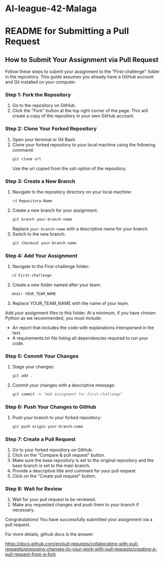 # AI-league-42-Malaga

# README for Submitting a Pull Request

## How to Submit Your Assignment via Pull Request

Follow these steps to submit your assignment to the "First-challenge" folder in the repository. This guide assumes you already have a GitHub account and Git installed on your computer.

### Step 1: Fork the Repository

1. Go to the repository on GitHub.
2. Click the "Fork" button at the top right corner of the page. This will create a copy of the repository in your own GitHub account.

### Step 2: Clone Your Forked Repository

1. Open your terminal or Git Bash.
2. Clone your forked repository to your local machine using the following command:
   ```bash
   git clone url
   ```
   Use the url copied from the ssh option of the repository.

### Step 3: Create a New Branch

1. Navigate to the repository directory on your local machine:
   ```bash
   cd Repository-Name
   ```
2. Create a new branch for your assignment:
   ```bash
   git branch your-branch-name
   ```
   Replace `your-branch-name` with a descriptive name for your branch.
3. Switch to the new branch:
   ```bash
   git checkout your-branch-name
   ```

### Step 4: Add Your Assignment

1. Navigate to the First-challenge folder:
```bash
   cd First-challenge
```
2. Create a new folder named after your team:
```bash
   mkdir YOUR_TEAM_NAME
```
3. Replace YOUR_TEAM_NAME with the name of your team.

Add your assignment files to this folder. At a minimum, if you have chosen Python as we recommended, you must include:
- An report that includes the code with explanations interspersed in the text.
- A requirements.txt file listing all dependencies required to run your code.


### Step 5: Commit Your Changes

1. Stage your changes:
   ```bash
   git add .
   ```
2. Commit your changes with a descriptive message:
   ```bash
   git commit -m "Add assignment for First-challenge"
   ```

### Step 6: Push Your Changes to GitHub

1. Push your branch to your forked repository:
   ```bash
   git push origin your-branch-name
   ```

### Step 7: Create a Pull Request

1. Go to your forked repository on GitHub.
2. Click on the "Compare & pull request" button.
3. Make sure the base repository is set to the original repository and the base branch is set to the main branch.
4. Provide a descriptive title and comment for your pull request.
5. Click on the "Create pull request" button.

### Step 8: Wait for Review

1. Wait for your pull request to be reviewed.
2. Make any requested changes and push them to your branch if necessary.

Congratulations! You have successfully submitted your assignment via a pull request.

For more details, github docs is the answer: 

https://docs.github.com/en/pull-requests/collaborating-with-pull-requests/proposing-changes-to-your-work-with-pull-requests/creating-a-pull-request-from-a-fork